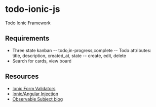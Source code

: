 # todo-ionic-js
Todo Ionic Framework


## Requirements
- Three state kanban
-- todo,in-progress,complete
-- Todo attributes: title, description, created_at, state
-- create, edit, delete
- Search for cards, view board


## Resources
- [Ionic Form Validators](https://www.joshmorony.com/advanced-forms-validation-in-ionic-2/)
- [Ionic/Angular Injection](https://stackoverflow.com/questions/51174859/angular-6-service-with-interface)
- [Observable Subject blog](https://blog.angulartraining.com/rxjs-subjects-a-tutorial-4dcce0e9637f)